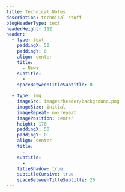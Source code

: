```yaml
---
title: Technical Notes
description: technical stuff
blogHeaderType: text
headerHeight: 112
header:
  - type: text
    paddingX: 50
    paddingY: 0
    align: center
    title:
      - News
    subtitle: 
      -
    spaceBetweenTitleSubtitle: 0

  - type: img
    imageSrc: images/header/background.png
    imageSize: initial
    imageRepeat: no-repeat
    imagePosition: center
    height: 170
    paddingX: 50
    paddingY: 0
    align: center
    title:
      -
    subtitle:
      -
    titleShadow: true
    subtitleCursive: true
    spaceBetweenTitleSubtitle: 20
---
```

